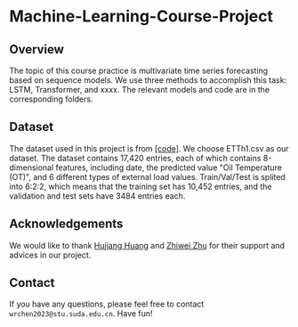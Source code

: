 # Machine-Learning-Course-Project

## Overview
The topic of this course practice is multivariate time series forecasting based on sequence models. We use three methods to accomplish this task: LSTM, Transformer, and xxxx. The relevant models and code are in the corresponding folders.
## Dataset
The dataset used in this project is from [[code]](https://github.com/zhouhaoyi/Informer2020). We choose ETTh1.csv as our dataset. The dataset contains 17,420 entries, each of which contains 8-dimensional features, including date, the predicted value "Oil Temperature (OT)", and 6 different types of external load values. Train/Val/Test is splited into 6:2:2, which means that the training set has 10,452 entries, and the validation and test sets have 3484 entries each.
## Acknowledgements
We would like to thank [Hujiang Huang](https://github.com/baizangchuan) and [Zhiwei Zhu](https://github.com/llzhuzw) for their support and advices in our project.
## Contact
If you have any questions, please feel free to contact `wrchen2023@stu.suda.edu.cn`. Have fun!
